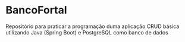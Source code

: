 # BancoFortal
Repositório para praticar a programação duma aplicação CRUD básica utilizando Java (Spring Boot) e PostgreSQL como banco de dados
